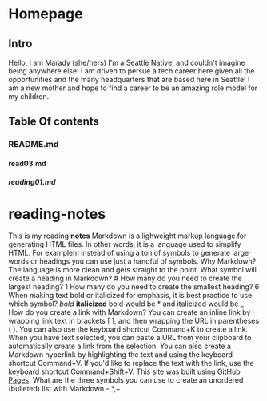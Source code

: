 # Homepage

## Intro
Hello, I am Marady (she/hers) 
I'm a Seattle Native, and couldn't imagine being anywhere else! I am driven to persue a tech career here given all the opportunities and the many headquarters that are based here in Seattle! I am a new mother and hope to find a career to be an amazing role model for my children. 
## Table Of contents 
### README.md
#### read03.md
##### reading01.md











# reading-notes
This is my reading **notes** 
Markdown is a lighweight markup language for generating HTML files. In other words, it is a language used to simplify HTML. For examplem instead of using a ton of symbols to generate large words or headings you can use just a handful of symbols. 
Why Markdown? The language is more clean and gets straight to the point. 
What symbol will create a heading in Markdown? #
How many do you need to create the largest heading? 1
How many do you need to create the smallest heading? 6
When making text bold or italicized for emphasis, it is best practice to use which symbol? _bold_ **italicized** bold would be * and italicized would be _
How do you create a link with Markdown? You can create an inline link by wrapping link text in brackets [ ], and then wrapping the URL in parentheses ( ). You can also use the keyboard shortcut Command+K to create a link. When you have text selected, you can paste a URL from your clipboard to automatically create a link from the selection. You can also create a Markdown hyperlink by highlighting the text and using the keyboard shortcut Command+V. If you'd like to replace the text with the link, use the keyboard shortcut Command+Shift+V. This site was built using [GitHub Pages](https://pages.github.com/). 
What are the three symbols you can use to create an unordered (bulleted) list with Markdown -,*,+
